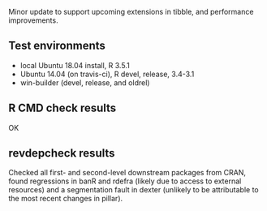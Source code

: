Minor update to support upcoming extensions in tibble, and performance improvements.

## Test environments

* local Ubuntu 18.04 install, R 3.5.1
* Ubuntu 14.04 (on travis-ci), R devel, release, 3.4-3.1
* win-builder (devel, release, and oldrel)

## R CMD check results

OK

## revdepcheck results

Checked all first- and second-level downstream packages from CRAN, found regressions in banR and rdefra (likely due to access to external resources) and a segmentation fault in dexter (unlikely to be attributable to the most recent changes in pillar).
